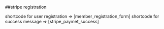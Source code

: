 ##stripe registration

shortcode for user registration => [member_registration_form]
shortcode for success message => [stripe_paymet_success]

